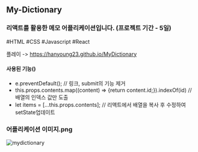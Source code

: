 ## My-Dictionary

### 리액트를 활용한 메모 어플리케이션입니다. (프로젝트 기간 - 5일)
#HTML #CSS #Javascript #React

플레이 -> https://hanyoung23.github.io/MyDictionary

#### 사용된 기능()
- e.preventDefault(); // 링크, submit의 기능 제거
- this.props.contents.map((content) => {return content.id;}).indexOf(id) // 배열의 인덱스 값만 도출
- let items = [...this.props.contents]; // 리액트에서 배열을 복사 후 수정하여 setState업데이트

### 어플리케이션 이미지.png
![mydictionary](https://user-images.githubusercontent.com/67942048/98089636-5e563d00-1ec6-11eb-92a8-3a2af1abf58c.png)
